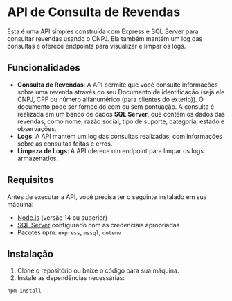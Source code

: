 # API de Consulta de Revendas

Esta é uma API simples construída com Express e SQL Server para consultar revendas usando o CNPJ. Ela também mantém um log das consultas e oferece endpoints para visualizar e limpar os logs.

## Funcionalidades

- **Consulta de Revendas**: A API permite que você consulte informações sobre uma revenda através do seu Documento de identificação (seja ele CNPJ, CPF ou número alfanumérico (para clientes do exterio)). O documento pode ser fornecido com ou sem pontuação. A consulta é realizada em um banco de dados **SQL Server**, que contém os dados das revendas, como nome, razão social, tipo de suporte, categoria, estado e observações.
- **Logs**: A API mantém um log das consultas realizadas, com informações sobre as consultas feitas e erros.
- **Limpeza de Logs**: A API oferece um endpoint para limpar os logs armazenados.

## Requisitos

Antes de executar a API, você precisa ter o seguinte instalado em sua máquina:

- [Node.js](https://nodejs.org/) (versão 14 ou superior)
- [SQL Server](https://www.microsoft.com/en-us/sql-server) configurado com as credenciais apropriadas
- Pacotes npm: `express`, `mssql`, `dotenv`

## Instalação

1. Clone o repositório ou baixe o código para sua máquina.
2. Instale as dependências necessárias:

```bash
npm install
```
